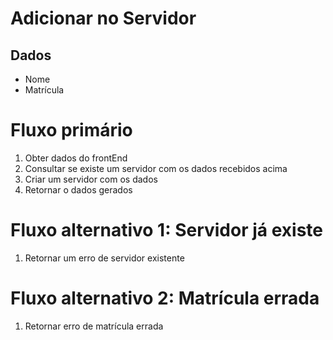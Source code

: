 # Adicionar no Servidor

## Dados
* Nome
* Matrícula

# Fluxo primário
1. Obter dados do frontEnd
2. Consultar se existe um servidor com os dados recebidos acima
5. Criar um servidor com os dados
6. Retornar o dados gerados

# Fluxo alternativo 1: Servidor já existe
1. Retornar um erro de servidor existente

# Fluxo alternativo 2: Matrícula errada
1. Retornar erro de matrícula errada
